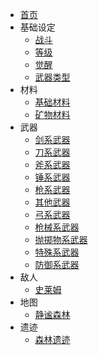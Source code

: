 * [首页](README.md)
* 基础设定
    * [战斗](基础设定\战斗.md)
    * [等级](基础设定\等级.md)
    * [觉醒](基础设定\觉醒.md)
    * [武器类型](基础设定\武器类型.md)
* 材料
    * [基础材料](材料\基础材料.md)
    * [矿物材料](材料\矿物材料.md)
* 武器
    * [剑系武器](武器\剑系武器.md)
    * [刀系武器](武器\刀系武器.md)
    * [斧系武器](武器\斧系武器.md)
    * [锤系武器](武器\锤系武器.md)
    * [枪系武器](武器\枪系武器.md)
    * [其他武器](武器\其他武器.md)
    * [弓系武器](武器\弓系武器.md)
    * [枪械系武器](武器\枪械系武器.md)
    * [抛掷物系武器](武器\抛掷物系武器.md)
    * [特殊系武器](武器\特殊系武器.md)
    * [防御系武器](武器\防御系武器.md)
* 敌人
    * [史莱姆](敌人\史莱姆.md)
* 地图 
    * [静谧森林](世界地图\静谧森林(T1).md)
* 遗迹 
    * [森林遗迹](遗迹\森林遗迹.md)